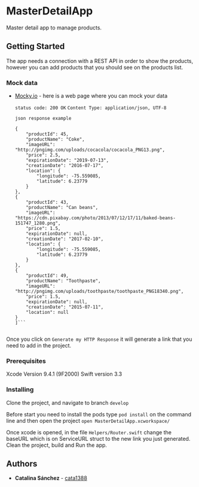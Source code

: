 # MasterDetailApp 

Master detail app to manage products.

## Getting Started

The app needs a connection with a REST API in order to show the products, however you can add products that you should see on the products list.

### Mock data

* [Mocky.io](https://www.mocky.io) - here is a web page where you can mock your data

	```status code: 200 OK```
	```Content Type: application/json, UTF-8```

	```json response example```
	```[
    {
        "productId": 45,
        "productName": "Coke",
        "imageURL": "http://pngimg.com/uploads/cocacola/cocacola_PNG13.png",
        "price": 2.5,
        "expirationDate": "2019-07-13",
        "creationDate": "2016-07-17",
        "location": {
            "longitude": -75.559085,
            "latitude": 6.23779
        }
    },
    {
        "productId": 43,
        "productName": "Can beans",
        "imageURL": "https://cdn.pixabay.com/photo/2013/07/12/17/11/baked-beans-151747_1280.png",
        "price": 1.5,
        "expirationDate": null,
        "creationDate": "2017-02-10",
        "location": {
            "longitude": -75.559085,
            "latitude": 6.23779
        }
    },
    {
        "productId": 49,
        "productName": "Toothpaste",
        "imageURL": "http://pngimg.com/uploads/toothpaste/toothpaste_PNG18340.png",
        "price": 1.5,
        "expirationDate": null,
        "creationDate": "2015-07-11",
        "location": null
    }
	]```


Once you click on ```Generate my HTTP Response``` it will generate a link that you need to add in the project.


### Prerequisites

Xcode Version 9.4.1 (9F2000)
Swift version 3.3

### Installing

Clone the project, and navigate to branch `develop` 

Before start you need to install the pods 
	type ```pod install``` on the command line
	and then open the project ```open MasterDetailApp.xcworkspace/```

Once xcode is opened, in the file `Helpers/Router.swift` change the baseURL which is on ServiceURL struct to the new link you just generated. 
Clean the project, build and Run the app. 


## Authors

* **Catalina Sánchez** - [cata1388](https://github.com/cata1388)

